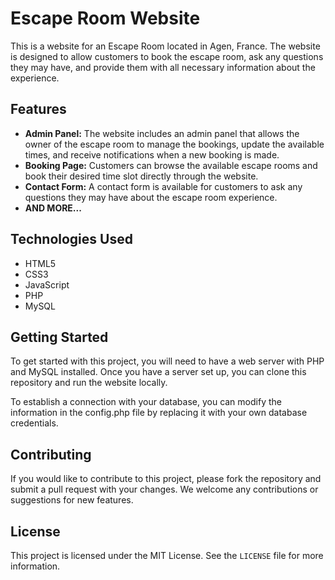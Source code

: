 # Escape Room Website

This is a website for an Escape Room located in Agen, France. The website is designed to allow customers to book the escape room, ask any questions they may have, and provide them with all necessary information about the experience.

## Features

- **Admin Panel:** The website includes an admin panel that allows the owner of the escape room to manage the bookings, update the available times, and receive notifications when a new booking is made.
- **Booking Page:** Customers can browse the available escape rooms and book their desired time slot directly through the website.
- **Contact Form:** A contact form is available for customers to ask any questions they may have about the escape room experience.
- **AND MORE...**

## Technologies Used

- HTML5
- CSS3
- JavaScript
- PHP
- MySQL

## Getting Started

To get started with this project, you will need to have a web server with PHP and MySQL installed. Once you have a server set up, you can clone this repository and run the website locally.

To establish a connection with your database, you can modify the information in the config.php file by replacing it with your own database credentials.

## Contributing

If you would like to contribute to this project, please fork the repository and submit a pull request with your changes. We welcome any contributions or suggestions for new features.

## License

This project is licensed under the MIT License. See the `LICENSE` file for more information.
